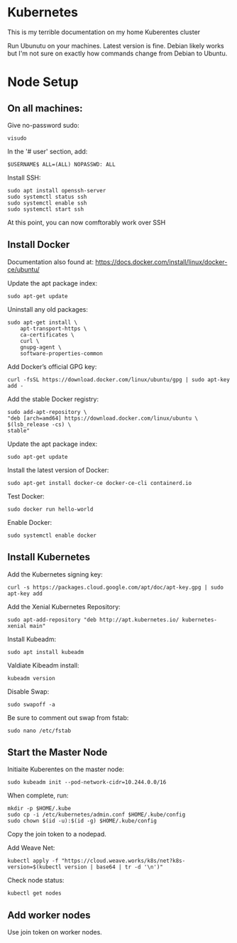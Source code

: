# Kubernetes

This is my terrible documentation on my home Kuberentes cluster

Run Ubunutu on your machines.  Latest version is fine.  Debian likely works but I'm not sure on exactly how commands change from Debian to Ubuntu.

# Node Setup

## On all machines:

Give no-password sudo:

    visudo

In the '# user' section, add:

    $USERNAME$ ALL=(ALL) NOPASSWD: ALL

Install SSH:

    sudo apt install openssh-server
    sudo systemctl status ssh
    sudo systemctl enable ssh
    sudo systemctl start ssh

At this point, you can now comftorably work over SSH

## Install Docker

Documentation also found at: https://docs.docker.com/install/linux/docker-ce/ubuntu/
 
Update the apt package index:

    sudo apt-get update

Uninstall any old packages:

    sudo apt-get install \
        apt-transport-https \
        ca-certificates \
        curl \
        gnupg-agent \
        software-properties-common

Add Docker’s official GPG key:

    curl -fsSL https://download.docker.com/linux/ubuntu/gpg | sudo apt-key add -

Add the stable Docker registry:

    sudo add-apt-repository \
    "deb [arch=amd64] https://download.docker.com/linux/ubuntu \
    $(lsb_release -cs) \
    stable"

Update the apt package index:

    sudo apt-get update

Install the latest version of Docker:

    sudo apt-get install docker-ce docker-ce-cli containerd.io

Test Docker:

    sudo docker run hello-world

Enable Docker:

    sudo systemctl enable docker

## Install Kubernetes

Add the Kubernetes signing key:

    curl -s https://packages.cloud.google.com/apt/doc/apt-key.gpg | sudo apt-key add

Add the Xenial Kubernetes Repository:

    sudo apt-add-repository "deb http://apt.kubernetes.io/ kubernetes-xenial main"

Install Kubeadm:

    sudo apt install kubeadm

Valdiate Kibeadm install:

    kubeadm version

Disable Swap:

    sudo swapoff -a

Be sure to comment out swap from fstab:

    sudo nano /etc/fstab

## Start the Master Node

Initiaite Kuberentes on the master node:

    sudo kubeadm init --pod-network-cidr=10.244.0.0/16

When complete, run:

    mkdir -p $HOME/.kube
    sudo cp -i /etc/kubernetes/admin.conf $HOME/.kube/config
    sudo chown $(id -u):$(id -g) $HOME/.kube/config

Copy the join token to a nodepad.

Add Weave Net:

    kubectl apply -f "https://cloud.weave.works/k8s/net?k8s-version=$(kubectl version | base64 | tr -d '\n')"

Check node status:

    kubectl get nodes

## Add worker nodes

Use join token on worker nodes.